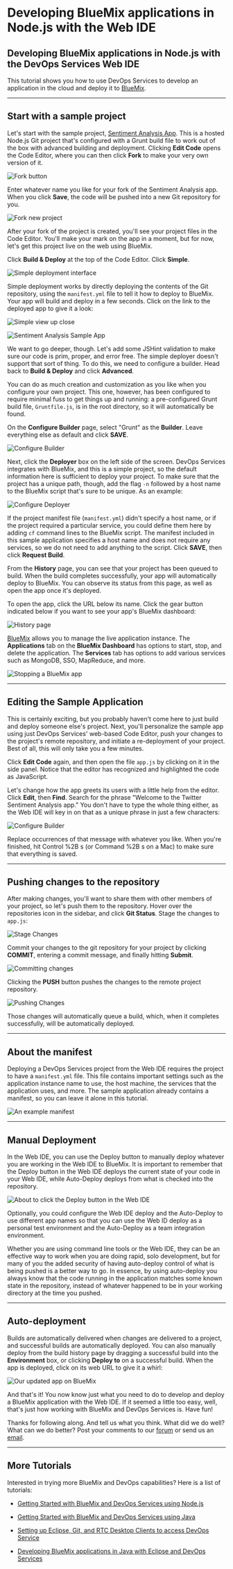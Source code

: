 # Developing BlueMix applications in Node.js with the Web IDE

## Developing BlueMix applications in Node.js with the DevOps Services Web IDE

This tutorial shows you how to use DevOps Services to develop an application in the cloud and deploy it to [ BlueMix][1].

---
## Start with a sample project

Let's start with the sample project, [Sentiment Analysis App][2]. This is a hosted Node.js Git project that's configured with a Grunt build file to work out of the box with advanced building and deployment. Clicking **Edit Code** opens the Code Editor, where you can then click **Fork** to make your very own version of it.

![Fork button][3]

Enter whatever name you like for your fork of the Sentiment Analysis app. When you click **Save**, the code will be pushed into a new Git repository for you.

![Fork new project][4]

After your fork of the project is created, you'll see your project files in the Code Editor. You'll make your mark on the app in a moment, but for now, let's get this project live on the web using BlueMix.

Click **Build &amp; Deploy** at the top of the Code Editor. Click **Simple**.

![Simple deployment interface][5]

Simple deployment works by directly deploying the contents of the Git repository, using the `manifest.yml` file to tell it how to deploy to BlueMix. Your app will build and deploy in a few seconds. Click on the link to the deployed app to give it a look:

![Simple view up close][6]

![Sentiment Analysis Sample App][7]

We want to go deeper, though. Let's add some JSHint validation to make sure our code is prim, proper, and error free. The simple deployer doesn't support that sort of thing. To do this, we need to configure a builder. Head back to **Build &amp; Deploy** and click **Advanced**.

You can do as much creation and customization as you like when you configure your own project. This one, however, has been configured to require minimal fuss to get things up and running: a pre-configured Grunt build file, `Gruntfile.js`, is in the root directory, so it will automatically be found.

On the **Configure Builder** page, select "Grunt" as the **Builder**. Leave everything else as default and click **SAVE**.

![Configure Builder][8]

Next, click the **Deployer** box on the left side of the screen. DevOps Services integrates with BlueMix, and this is a simple project, so the default information here is sufficient to deploy your project. To make sure that the project has a unique path, though, add the flag `-n` followed by a host name to the BlueMix script that's sure to be unique. As an example:

![Configure Deployer][9]

If the project manifest file (`manifest.yml`) didn't specify a host name, or if the project required a particular service, you could define them here by adding `cf` command lines to the BlueMix script. The manifest included in this sample application specifies a host name and does not require any services, so we do not need to add anything to the script. Click **SAVE**, then click **Request Build**.

From the **History** page, you can see that your project has been queued to build. When the build completes successfully, your app will automatically deploy to BlueMix. You can observe its status from this page, as well as open the app once it's deployed.

To open the app, click the URL below its name. Click the gear button indicated below if you want to see your app's BlueMix dashboard:

![History page][10]

[BlueMix][11] allows you to manage the live application instance. The **Applications** tab on the **BlueMix Dashboard** has options to start, stop, and delete the application. The **Services** tab has options to add various services such as MongoDB, SSO, MapReduce, and more.

![Stopping a BlueMix app][12]

---
## Editing the Sample Application

This is certainly exciting, but you probably haven't come here to just build and deploy someone else's project. Next, you'll personalize the sample app using just DevOps Services' web-based Code Editor, push your changes to the project's remote repository, and initiate a re-deployment of your project. Best of all, this will only take you a few minutes.

Click **Edit Code** again, and then open the file `app.js` by clicking on it in the side panel. Notice that the editor has recognized and highlighted the code as JavaScript.

Let's change how the app greets its users with a little help from the editor. Click **Edit**, then **Find**. Search for the phrase "Welcome to the Twitter Sentiment Analysis app." You don't have to type the whole thing either, as the Web IDE will key in on that as a unique phrase in just a few characters:

![Configure Builder][13]

Replace occurrences of that message with whatever you like. When you're finished, hit Control %2B s (or Command %2B s on a Mac) to make sure that everything is saved.

---
## Pushing changes to the repository

After making changes, you'll want to share them with other members of your project, so let's push them to the repository. Hover over the repositories icon in the sidebar, and click **Git Status**. Stage the changes to `app.js`:

![Stage Changes][14]

Commit your changes to the git repository for your project by clicking **COMMIT**, entering a commit message, and finally hitting **Submit**.

![Committing changes][15]

Clicking the **PUSH** button pushes the changes to the remote project repository.

![Pushing Changes][16]

Those changes will automatically queue a build, which, when it completes successfully, will be automatically deployed.

---
## About the manifest

Deploying a DevOps Services project from the Web IDE requires the project to have a `manifest.yml` file. This file contains important settings such as the application instance name to use, the host machine, the services that the application uses, and more. The sample application already contains a manifest, so you can leave it alone in this tutorial.

![An example manifest][17]

---
## Manual Deployment

In the Web IDE, you can use the Deploy button to manually deploy whatever you are working in the Web IDE to BlueMix. It is important to remember that the Deploy button in the Web IDE deploys the current state of your code in your Web IDE, while Auto-Deploy deploys from what is checked into the repository.

![About to click the Deploy button in the Web IDE][18]

Optionally, you could configure the Web IDE deploy and the Auto-Deploy to use different app names so that you can use the Web ID deploy as a personal test environment and the Auto-Deploy as a team integration environment.

Whether you are using command line tools or the Web IDE, they can be an effective way to work when you are doing rapid, solo development, but for many of you the added security of having auto-deploy control of what is being pushed is a better way to go. In essence, by using auto-deploy you always know that the code running in the application matches some known state in the repository, instead of whatever happened to be in your working directory at the time you pushed.

---
## Auto-deployment

Builds are automatically delivered when changes are delivered to a project, and successful builds are automatically deployed. You can also manually deploy from the build history page by dragging a successful build into the **Environment** box, or clicking **Deploy to** on a successful build. When the app is deployed, click on its web URL to give it a whirl:

![Our updated app on BlueMix][19]

And that's it! You now know just what you need to do to develop and deploy a BlueMix application with the Web IDE. If it seemed a little too easy, well, that's just how working with BlueMix and DevOps Services is. Have fun!

Thanks for following along. And tell us what you think. What did we do well? What can we do better? Post your comments to our [forum][20] or send us an [email][21].

---
## More Tutorials

Interested in trying more BlueMix and DevOps capabilities? Here is a list of tutorials:

* [Getting Started with BlueMix and DevOps Services using Node.js](/tutorials/tutorial_jazzeditor)
* [Getting Started with BlueMix and DevOps Services using Java](/tutorials/tutorial_jazzeditorjava)
* [Setting up Eclipse, Git, and RTC Desktop Clients to access DevOps Service](/tutorials/tutorial_clients)
* [Developing BlueMix applications in Java with Eclipse and DevOps Services](/tutorials/tutorial_jazzrtc)


   [1]: https://ace.ng.bluemix.net/ (BlueMix)
   [2]: https://hub.jazz.net/project/curtispd/Sentiment%20Analysis%20App/overview
   [3]: /tutorials/tutorial_jazzweb/images/forkbutton.gif
   [4]: /tutorials/tutorial_jazzweb/images/ForkNew.gif
   [5]: /tutorials/tutorial_jazzweb/images/simpledeployment.gif
   [6]: /tutorials/tutorial_jazzweb/images/closesimple.gif
   [7]: /tutorials/tutorial_jazzweb/images/StockApp.gif
   [8]: /tutorials/tutorial_jazzweb/images/Builder1.gif
   [9]: /tutorials/tutorial_jazzweb/images/DeployScriptEx.gif
   [10]: /tutorials/tutorial_jazzweb/images/history.gif
   [11]: https://ace.ng.bluemix.net
   [12]: /tutorials/tutorial_jazzweb/images/startappbluemix.gif
   [13]: /tutorials/tutorial_jazzweb/images/AutocompleteSearch.gif
   [14]: /tutorials/tutorial_jazzweb/images/staging.gif
   [15]: /tutorials/tutorial_jazzweb/images/commit.gif
   [16]: /tutorials/tutorial_jazzweb/images/pushing.gif
   [17]: /tutorials/tutorial_jazzweb/images/manifest.gif
   [18]: /tutorials/tutorial_jazzweb/images/manualdeploy.gif
   [19]: /tutorials/tutorial_jazzweb/images/UpdatedApp.gif
   [20]: https://www.ibmdw.net/answers?community=jazzhub (forum)
   [21]: mailto:hub%40jazz.net
  
